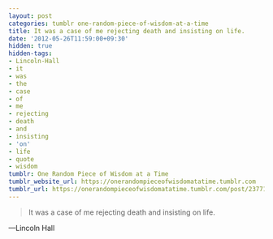 ```yaml
---
layout: post
categories: tumblr one-random-piece-of-wisdom-at-a-time
title: It was a case of me rejecting death and insisting on life.
date: '2012-05-26T11:59:00+09:30'
hidden: true
hidden-tags:
- Lincoln-Hall
- it
- was
- the
- case
- of
- me
- rejecting
- death
- and
- insisting
- 'on'
- life
- quote
- wisdom
tumblr: One Random Piece of Wisdom at a Time
tumblr_website_url: https://onerandompieceofwisdomatatime.tumblr.com
tumblr_url: https://onerandompieceofwisdomatatime.tumblr.com/post/23771786560/it-was-a-case-of-me-rejecting-death-and-insisting
---
```

> It was a case of me rejecting death and insisting on life.

—Lincoln Hall
